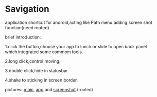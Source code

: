 Savigation
==================



application shortcut for android,acting like Path menu.adding screen shot function(need rooted)

brief introduction:

1.click the button,choose your app to lunch or slide to open back panel which integrated some commom tools.

2.long click,control moving.

3.double click,hide in statusbar. 

4.shake to sticking in screen border.




pictures: [main](https://github.com/tochange/Savigation/blob/master/device-2014-04-11-033235.png "main"),
[app](https://github.com/tochange/Savigation/blob/master/device-2014-04-11-033028.png "app") and 
[screenshot](https://github.com/tochange/Savigation/blob/master/device-2014-04-11-033346.png "screenshot").(rooted)
